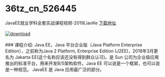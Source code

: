 # 36tz_cn_526445
JavaEE就业学科全套实战课程视频-2019LiaoKe
[下载地址](http://www.36tz.cn/article/526445 "下载地址")
<br/></br>[![download](http://36tz.cn/muke_img/2019_08_1-69-300x214.png "下载地址")](http://www.36tz.cn/article/526445 "下载地址")
<br/></br>### 课程介绍:
Java EE，Java 平台企业版（Java Platform Enterprise Edition），之前称为Java 2 Platform, Enterprise Edition (J2EE)，2018年3月更名为 Jakarta EE(这个名称应该还没有得到群众认可)。是 Sun 公司为企业级应用推出的标准平台，用来开发B/S架构软件。Java EE 可以说是一个框架，也可以说是一种规范。
JavaEE 是 Java 应用最广泛的部分。


